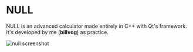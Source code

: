 # NULL
NULL is an advanced calculator made entirely in C++ with Qt's framework. It's developed by me (<strong>billvog</strong>) as practice.

![null screenshot](https://repository-images.githubusercontent.com/256278872/ddb31a80-8021-11ea-941d-1ee93d2eec33)
